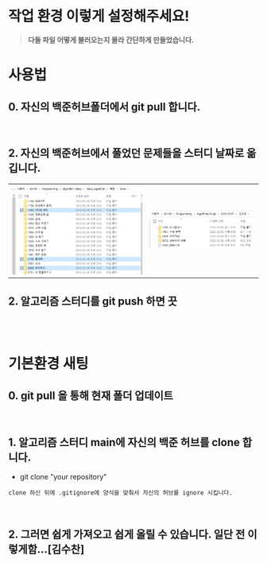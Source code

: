 # 작업 환경 이렇게 설정해주세요!

>**다들 파일 어떻게 불러오는지 몰라 간단하게 만들었습니다.**

# 사용법
## 0. 자신의 백준허브폴더에서 git pull 합니다.

<br>

## 2. 자신의 백준허브에서 풀었던 문제들을 스터디 날짜로 옮깁니다.

<div align="center">
  <table>
    <td>
      <img src="./Docs/back_prob.jpg"></img>
    </td>
    <td>
      <img src="./Docs/prob.jpg"></img>
    </td>
  <table>
</div>

<div align="left">

## 2. 알고리즘 스터디를 git push 하면 끗

<br><br>

# 기본환경 새팅
## 0. git pull 을 통해 현재 폴더 업데이트

<br>


## 1. 알고리즘 스터디 main에 자신의 백준 허브를 clone 합니다.
  - git clone "your repository"
  ```
  clone 하신 뒤에 .gitignore에 양식을 맞춰서 자신의 허브를 ignore 시킵니다.
  ```
<br>

## 2. 그러면 쉽게 가져오고 쉽게 올릴 수 있습니다. 일단 전 이렇게함...[김수찬]

</div>

